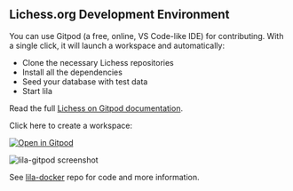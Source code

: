## Lichess.org Development Environment

You can use Gitpod (a free, online, VS Code-like IDE) for contributing. With a single click, it will launch a workspace and automatically:

- Clone the necessary Lichess repositories
- Install all the dependencies
- Seed your database with test data
- Start lila

Read the full [Lichess on Gitpod documentation](https://lichess-org.github.io/lila-gitpod/).

Click here to create a workspace:

[![Open in Gitpod](https://gitpod.io/button/open-in-gitpod.svg)](https://gitpod.io/new/#https://github.com/lichess-org/lila-docker)

![lila-gitpod screenshot](https://github.com/lichess-org/lila-gitpod/assets/271432/389e3bf1-ba26-45bb-9dfb-579630a8a9c4)

See [lila-docker](https://github.com/lichess-org/lila-docker) repo for code and more information.
